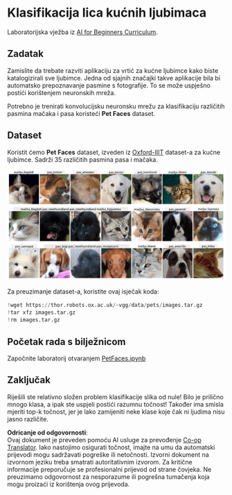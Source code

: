 <!--
CO_OP_TRANSLATOR_METADATA:
{
  "original_hash": "f3d2cee9cb3c52160419e560c57a690e",
  "translation_date": "2025-08-25T22:58:48+00:00",
  "source_file": "lessons/4-ComputerVision/07-ConvNets/lab/README.md",
  "language_code": "hr"
}
-->
# Klasifikacija lica kućnih ljubimaca

Laboratorijska vježba iz [AI for Beginners Curriculum](https://github.com/microsoft/ai-for-beginners).

## Zadatak

Zamislite da trebate razviti aplikaciju za vrtić za kućne ljubimce kako biste katalogizirali sve ljubimce. Jedna od sjajnih značajki takve aplikacije bila bi automatsko prepoznavanje pasmine s fotografije. To se može uspješno postići korištenjem neuronskih mreža.

Potrebno je trenirati konvolucijsku neuronsku mrežu za klasifikaciju različitih pasmina mačaka i pasa koristeći **Pet Faces** dataset.

## Dataset

Koristit ćemo **Pet Faces** dataset, izveden iz [Oxford-IIIT](https://www.robots.ox.ac.uk/~vgg/data/pets/) dataset-a za kućne ljubimce. Sadrži 35 različitih pasmina pasa i mačaka.

![Dataset s kojim ćemo raditi](../../../../../../translated_images/data.50b2a9d5484bdbf0f52f5765b381cec9efe2bd296a98f007f90bedb6ac67f2a8.hr.png)

Za preuzimanje dataset-a, koristite ovaj isječak koda:

```python
!wget https://thor.robots.ox.ac.uk/~vgg/data/pets/images.tar.gz
!tar xfz images.tar.gz
!rm images.tar.gz
```

## Početak rada s bilježnicom

Započnite laboratorij otvaranjem [PetFaces.ipynb](../../../../../../lessons/4-ComputerVision/07-ConvNets/lab/PetFaces.ipynb)

## Zaključak

Riješili ste relativno složen problem klasifikacije slika od nule! Bilo je prilično mnogo klasa, a ipak ste uspjeli postići razumnu točnost! Također ima smisla mjeriti top-k točnost, jer je lako zamijeniti neke klase koje čak ni ljudima nisu jasno različite.

**Odricanje od odgovornosti**:  
Ovaj dokument je preveden pomoću AI usluge za prevođenje [Co-op Translator](https://github.com/Azure/co-op-translator). Iako nastojimo osigurati točnost, imajte na umu da automatski prijevodi mogu sadržavati pogreške ili netočnosti. Izvorni dokument na izvornom jeziku treba smatrati autoritativnim izvorom. Za kritične informacije preporučuje se profesionalni prijevod od strane čovjeka. Ne preuzimamo odgovornost za nesporazume ili pogrešna tumačenja koja mogu proizaći iz korištenja ovog prijevoda.